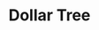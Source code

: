 ---
title: "Dollar Tree"
url: /philadelphia/dollar-tree-roosevelt-boulevard/
shop: variety store
---